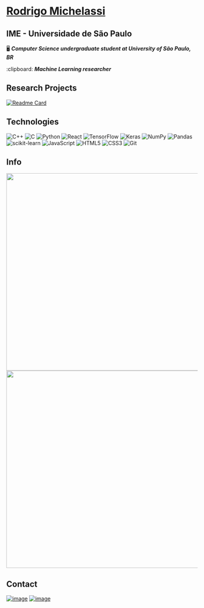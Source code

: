 # [Rodrigo Michelassi](https://rodrigocmichelassi.github.io/)
## IME - Universidade de São Paulo

<div align="left">
    <p>🖥️ <b><i>Computer Science undergraduate student at University of São Paulo, BR</i></b></p>
    <p>:clipboard: <b><i>Machine Learning researcher</i></b></p>
</div>

## Research Projects
[![Readme Card](https://github-readme-stats.vercel.app/api/pin/?username=rodrigocmichelassi&repo=IQA-for-retinal-fundus-images&theme=blue_navy)](https://github.com/rodrigocmichelassi/IQA-for-retinal-fundus-images)

## Technologies

![C++](https://img.shields.io/badge/c++-%2300599C.svg?style=for-the-badge&logo=c%2B%2B&logoColor=white)
![C](https://img.shields.io/badge/c-%2300599C.svg?style=for-the-badge&logo=c&logoColor=white)
![Python](https://img.shields.io/badge/python-3670A0?style=for-the-badge&logo=python&logoColor=ffdd54)
![React](https://img.shields.io/badge/react-%2320232a.svg?style=for-the-badge&logo=react&logoColor=%2361DAFB)
![TensorFlow](https://img.shields.io/badge/TensorFlow-%23FF6F00.svg?style=for-the-badge&logo=TensorFlow&logoColor=white)
![Keras](https://img.shields.io/badge/Keras-%23D00000.svg?style=for-the-badge&logo=Keras&logoColor=white)
![NumPy](https://img.shields.io/badge/numpy-%23013243.svg?style=for-the-badge&logo=numpy&logoColor=white)
![Pandas](https://img.shields.io/badge/pandas-%23150458.svg?style=for-the-badge&logo=pandas&logoColor=white)
![scikit-learn](https://img.shields.io/badge/scikit--learn-%23F7931E.svg?style=for-the-badge&logo=scikit-learn&logoColor=white)
![JavaScript](https://img.shields.io/badge/javascript-%23323330.svg?style=for-the-badge&logo=javascript&logoColor=%23F7DF1E)
![HTML5](https://img.shields.io/badge/html5-%23E34F26.svg?style=for-the-badge&logo=html5&logoColor=white)
![CSS3](https://img.shields.io/badge/css3-%231572B6.svg?style=for-the-badge&logo=css3&logoColor=white)
![Git](https://img.shields.io/badge/GIT-E44C30?style=for-the-badge&logo=git&logoColor=white)

## Info
<div>
    <a href="https://github.com/roddd35">
        <img width="520cm" src="https://github-readme-stats.vercel.app/api?username=rodrigocmichelassi&show_icons=true&theme=blue_navy&include_all_commits=true&count_private=true"/>
        <img width="520cm" src="https://github-readme-stats.vercel.app/api/top-langs/?username=rodrigocmichelassi&layout=compact&langs_count=12&theme=blue_navy&hide=jupyter%20notebook"/>
        <!--<img width="520cm" src="https://github-readme-stats.vercel.app/api/pin/?username=roddd35&repo=pacman-multiplayer-game&bg_color=000&border_color=30A3DC&show_icons=true&icon_color=30A3DC&title_color=E94D5F&text_color=FFF"/>-->
<!--         <img width="520cm" src="https://streak-stats.demolab.com/?user=roddd35&theme=vision-friendly-dark"/> -->
    </a>
</div>
    
## Contact
[![image](https://img.shields.io/badge/rodrigo.michelassi@usp.br-D14836?style=for-the-badge&logo=gmail&logoColor=white)](mailto:rodrigo.michelassi@usp.br)
<a href="https://www.linkedin.com/in/rodrigo-michelassi/">
    ![image](https://img.shields.io/badge/LinkedIn-0077B5?style=for-the-badge&logo=linkedin&logoColor=white)
</a>
